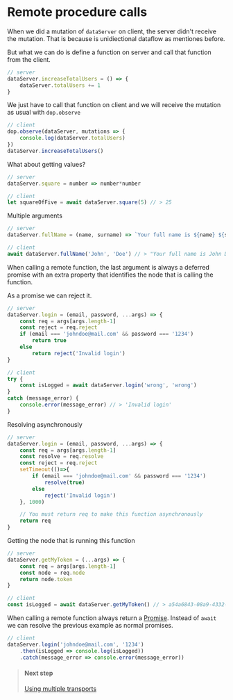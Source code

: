 
# Remote procedure calls

When we did a mutation of `dataServer` on client, the server didn't receive the mutation. That is because is unidiectional dataflow as mentiones before.

But what we can do is define a function on server and call that function from the client.



```js
// server
dataServer.increaseTotalUsers = () => {
    dataServer.totalUsers += 1
}
```

We just have to call that function on client and we will receive the mutation as usual with `dop.observe`

```js
// client
dop.observe(dataServer, mutations => {
    console.log(dataServer.totalUsers)
})
dataServer.increaseTotalUsers()
```


What about getting values?

```js
// server
dataServer.square = number => number*number

// client
let squareOfFive = await dataServer.square(5) // > 25
```


Multiple arguments

```js
// server
dataServer.fullName = (name, surname) => `Your full name is ${name} ${surname}`

// client
await dataServer.fullName('John', 'Doe') // > "Your full name is John Doe"
```


When calling a remote function, the last argument is always a deferred promise with an extra property that identifies the node that is calling the function.

As a promise we can reject it.

```js
// server
dataServer.login = (email, password, ...args) => {
    const req = args[args.length-1]
    const reject = req.reject
    if (email === 'johndoe@mail.com' && password === '1234')
        return true
    else
        return reject('Invalid login')
}

// client
try {
    const isLogged = await dataServer.login('wrong', 'wrong')
}
catch (message_error) {
    console.error(message_error) // > 'Invalid login'
}
```


Resolving asynchronously

```js
// server
dataServer.login = (email, password, ...args) => {
    const req = args[args.length-1]
    const resolve = req.resolve
    const reject = req.reject
    setTimeout(()=>{
        if (email === 'johndoe@mail.com' && password === '1234')
            resolve(true)
        else
            reject('Invalid login')
    }, 1000)

    // You must return req to make this function asynchronously
    return req
}
```

Getting the node that is running this function

```js
// server
dataServer.getMyToken = (...args) => {
    const req = args[args.length-1]
    const node = req.node
    return node.token
}

// client
const isLogged = await dataServer.getMyToken() // > a54a6843-08a9-4332-a365-0c86aa4fe0b5
```


When calling a remote function always return a [Promise](https://developer.mozilla.org/en/docs/Web/JavaScript/Reference/Global_Objects/Promise). Instead of `await` we can resolve the previous example as normal promises.

```js
// client
dataServer.login('johndoe@mail.com', '1234')
    .then(isLogged => console.log(isLogged))
    .catch(message_error => console.error(message_error))
```



> #### Next step
> [Using multiple transports](/guide/javascript/using-multiple-transports)


